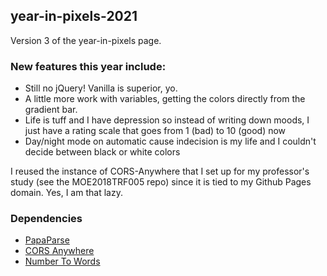 ## year-in-pixels-2021

Version 3 of the year-in-pixels page.

### New features this year include:

* Still no jQuery! Vanilla is superior, yo.
* A little more work with variables, getting the colors directly from the gradient bar.
* Life is tuff and I have depression so instead of writing down moods, I just have a rating scale that goes from 1 (bad) to 10 (good) now
* Day/night mode on automatic cause indecision is my life and I couldn't decide between black or white colors

I reused the instance of CORS-Anywhere that I set up for my professor's study (see the MOE2018TRF005 repo) since it is tied to my Github Pages domain. Yes, I am that lazy.

### Dependencies

* [PapaParse](http://www.papaparse.com)
* [CORS Anywhere](https://github.com/Rob--W/cors-anywhere/)
* [Number To Words](https://github.com/marlun78/number-to-words)
